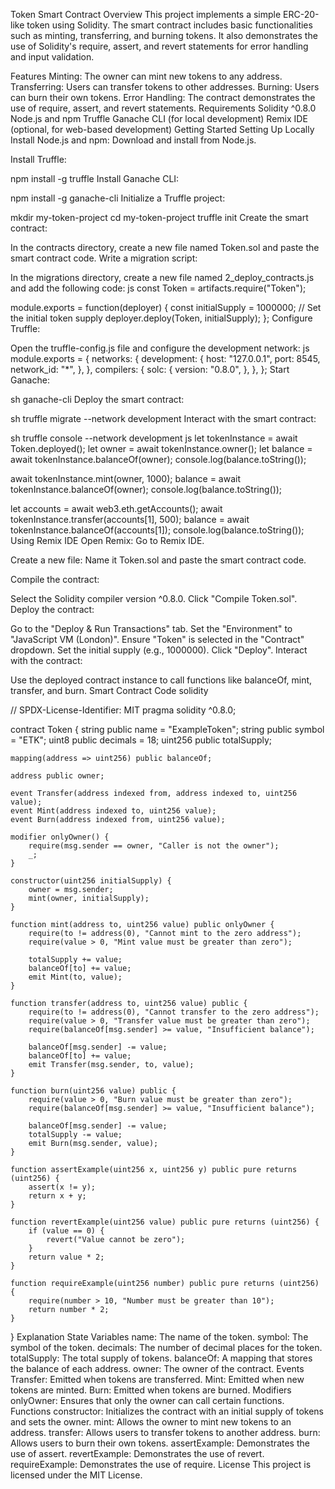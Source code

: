 Token Smart Contract
Overview
This project implements a simple ERC-20-like token using Solidity. The smart contract includes basic functionalities such as minting, transferring, and burning tokens. It also demonstrates the use of Solidity's require, assert, and revert statements for error handling and input validation.

Features
Minting: The owner can mint new tokens to any address.
Transferring: Users can transfer tokens to other addresses.
Burning: Users can burn their own tokens.
Error Handling: The contract demonstrates the use of require, assert, and revert statements.
Requirements
Solidity ^0.8.0
Node.js and npm
Truffle
Ganache CLI (for local development)
Remix IDE (optional, for web-based development)
Getting Started
Setting Up Locally
Install Node.js and npm: Download and install from Node.js.

Install Truffle:

npm install -g truffle
Install Ganache CLI:


npm install -g ganache-cli
Initialize a Truffle project:


mkdir my-token-project
cd my-token-project
truffle init
Create the smart contract:

In the contracts directory, create a new file named Token.sol and paste the smart contract code.
Write a migration script:

In the migrations directory, create a new file named 2_deploy_contracts.js and add the following code:
js
const Token = artifacts.require("Token");

module.exports = function(deployer) {
    const initialSupply = 1000000; // Set the initial token supply
    deployer.deploy(Token, initialSupply);
};
Configure Truffle:

Open the truffle-config.js file and configure the development network:
js
module.exports = {
    networks: {
        development: {
            host: "127.0.0.1",
            port: 8545,
            network_id: "*",
        },
    },
    compilers: {
        solc: {
            version: "0.8.0",
        },
    },
};
Start Ganache:

sh
ganache-cli
Deploy the smart contract:

sh
truffle migrate --network development
Interact with the smart contract:

sh
truffle console --network development
js
let tokenInstance = await Token.deployed();
let owner = await tokenInstance.owner();
let balance = await tokenInstance.balanceOf(owner);
console.log(balance.toString());

await tokenInstance.mint(owner, 1000);
balance = await tokenInstance.balanceOf(owner);
console.log(balance.toString());

let accounts = await web3.eth.getAccounts();
await tokenInstance.transfer(accounts[1], 500);
balance = await tokenInstance.balanceOf(accounts[1]);
console.log(balance.toString());
Using Remix IDE
Open Remix: Go to Remix IDE.

Create a new file: Name it Token.sol and paste the smart contract code.

Compile the contract:

Select the Solidity compiler version ^0.8.0.
Click "Compile Token.sol".
Deploy the contract:

Go to the "Deploy & Run Transactions" tab.
Set the "Environment" to "JavaScript VM (London)".
Ensure "Token" is selected in the "Contract" dropdown.
Set the initial supply (e.g., 1000000).
Click "Deploy".
Interact with the contract:

Use the deployed contract instance to call functions like balanceOf, mint, transfer, and burn.
Smart Contract Code
solidity

// SPDX-License-Identifier: MIT
pragma solidity ^0.8.0;

contract Token {
    string public name = "ExampleToken";
    string public symbol = "ETK";
    uint8 public decimals = 18;
    uint256 public totalSupply;

    mapping(address => uint256) public balanceOf;

    address public owner;

    event Transfer(address indexed from, address indexed to, uint256 value);
    event Mint(address indexed to, uint256 value);
    event Burn(address indexed from, uint256 value);

    modifier onlyOwner() {
        require(msg.sender == owner, "Caller is not the owner");
        _;
    }

    constructor(uint256 initialSupply) {
        owner = msg.sender;
        mint(owner, initialSupply);
    }

    function mint(address to, uint256 value) public onlyOwner {
        require(to != address(0), "Cannot mint to the zero address");
        require(value > 0, "Mint value must be greater than zero");

        totalSupply += value;
        balanceOf[to] += value;
        emit Mint(to, value);
    }

    function transfer(address to, uint256 value) public {
        require(to != address(0), "Cannot transfer to the zero address");
        require(value > 0, "Transfer value must be greater than zero");
        require(balanceOf[msg.sender] >= value, "Insufficient balance");

        balanceOf[msg.sender] -= value;
        balanceOf[to] += value;
        emit Transfer(msg.sender, to, value);
    }

    function burn(uint256 value) public {
        require(value > 0, "Burn value must be greater than zero");
        require(balanceOf[msg.sender] >= value, "Insufficient balance");

        balanceOf[msg.sender] -= value;
        totalSupply -= value;
        emit Burn(msg.sender, value);
    }

    function assertExample(uint256 x, uint256 y) public pure returns (uint256) {
        assert(x != y);
        return x + y;
    }

    function revertExample(uint256 value) public pure returns (uint256) {
        if (value == 0) {
            revert("Value cannot be zero");
        }
        return value * 2;
    }

    function requireExample(uint256 number) public pure returns (uint256) {
        require(number > 10, "Number must be greater than 10");
        return number * 2;
    }
}
Explanation
State Variables
name: The name of the token.
symbol: The symbol of the token.
decimals: The number of decimal places for the token.
totalSupply: The total supply of tokens.
balanceOf: A mapping that stores the balance of each address.
owner: The owner of the contract.
Events
Transfer: Emitted when tokens are transferred.
Mint: Emitted when new tokens are minted.
Burn: Emitted when tokens are burned.
Modifiers
onlyOwner: Ensures that only the owner can call certain functions.
Functions
constructor: Initializes the contract with an initial supply of tokens and sets the owner.
mint: Allows the owner to mint new tokens to an address.
transfer: Allows users to transfer tokens to another address.
burn: Allows users to burn their own tokens.
assertExample: Demonstrates the use of assert.
revertExample: Demonstrates the use of revert.
requireExample: Demonstrates the use of require.
License
This project is licensed under the MIT License.

